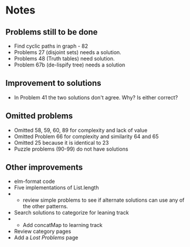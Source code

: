 # Notes 

## Problems still to be done
* Find cyclic paths in graph - 82
* Problems 27 (disjoint sets) needs a solution. 
* Problems 48 (Truth tables) need solution.
* Problem 67b (de-lispify tree) needs a solution

## Improvement to solutions
* In Problem 41 the two solutions don't agree. Why? Is either correct?

## Omitted problems
* Omitted 58, 59, 60, 89 for complexity and lack of value
* Omitted Problem 66 for complexity and similarity 64 and 65
* Omitted 25 because it is identical to 23
* Puzzle problems (90-99) do not have solutions

## Other improvements
* elm-format code
* Five implementations of List.length
* * review simple problems to see if alternate solutions can use any of the other patterns.
* Search solutions to categorize for leaning track
* * Add concatMap to learning track
* Review category pages
* Add a *Lost Problems* page